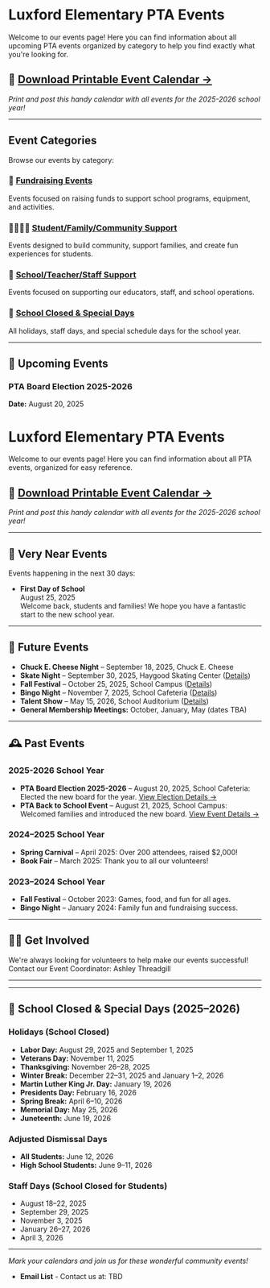 # Luxford Elementary PTA Events

Welcome to our events page! Here you can find information about all upcoming PTA events organized by category to help you find exactly what you're looking for.

## 📅 **[Download Printable Event Calendar →](../images/monthlyevents-2526.jpg)**
*Print and post this handy calendar with all events for the 2025-2026 school year!*

---


## Event Categories

Browse our events by category:

### 🎯 [Fundraising Events](fundraising-events.md)
Events focused on raising funds to support school programs, equipment, and activities.

### 👨‍👩‍👧‍👦 [Student/Family/Community Support](community-events.md)
Events designed to build community, support families, and create fun experiences for students.

### 🏫 [School/Teacher/Staff Support](school-support-events.md)
Events focused on supporting our educators, staff, and school operations.

### 📅 [School Closed & Special Days](school-closed-days.md)
All holidays, staff days, and special schedule days for the school year.

---

## 📅 Upcoming Events

### PTA Board Election 2025-2026
**Date:** August 20, 2025  

# Luxford Elementary PTA Events

Welcome to our events page! Here you can find information about all PTA events, organized for easy reference.

## 📅 **[Download Printable Event Calendar →](../images/monthlyevents-2526.jpg)**
*Print and post this handy calendar with all events for the 2025-2026 school year!*

---


## 📅 Very Near Events

Events happening in the next 30 days:

- **First Day of School**  
	August 25, 2025  
	Welcome back, students and families! We hope you have a fantastic start to the new school year.

---

## 📅 Future Events

- **Chuck E. Cheese Night** – September 18, 2025, Chuck E. Cheese
- **Skate Night** – September 30, 2025, Haygood Skating Center ([Details](skate-night.md))
- **Fall Festival** – October 25, 2025, School Campus ([Details](fall-festival.md))
- **Bingo Night** – November 7, 2025, School Cafeteria ([Details](bingo-night.md))
- **Talent Show** – May 15, 2026, School Auditorium ([Details](talent-show.md))
- **General Membership Meetings:** October, January, May (dates TBA)

---

## 🕰️ Past Events


### 2025-2026 School Year
- **PTA Board Election 2025-2026** – August 20, 2025, School Cafeteria: Elected the new board for the year. [View Election Details →](pta-board-election.md)
- **PTA Back to School Event** – August 21, 2025, School Campus: Welcomed families and introduced the new board. [View Event Details →](back-to-school-night.md)

### 2024–2025 School Year
- **Spring Carnival** – April 2025: Over 200 attendees, raised $2,000!
- **Book Fair** – March 2025: Thank you to all our volunteers!

### 2023–2024 School Year
- **Fall Festival** – October 2023: Games, food, and fun for all ages.
- **Bingo Night** – January 2024: Family fun and fundraising success.

---

## 🙋‍♀️ Get Involved

We're always looking for volunteers to help make our events successful! Contact our Event Coordinator: Ashley Threadgill

---


---

## 🏫 School Closed & Special Days (2025–2026)

### Holidays (School Closed)
- **Labor Day:** August 29, 2025 and September 1, 2025
- **Veterans Day:** November 11, 2025
- **Thanksgiving:** November 26–28, 2025
- **Winter Break:** December 22–31, 2025 and January 1–2, 2026
- **Martin Luther King Jr. Day:** January 19, 2026
- **Presidents Day:** February 16, 2026
- **Spring Break:** April 6–10, 2026
- **Memorial Day:** May 25, 2026
- **Juneteenth:** June 19, 2026

### Adjusted Dismissal Days
- **All Students:** June 12, 2026
- **High School Students:** June 9–11, 2026

### Staff Days (School Closed for Students)
- August 18–22, 2025
- September 29, 2025
- November 3, 2025
- January 26–27, 2026
- April 3, 2026

---

*Mark your calendars and join us for these wonderful community events!*
- **Email List** - Contact us at: TBD
